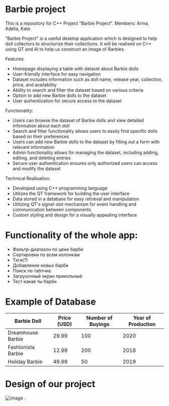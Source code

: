 # Barbie project
This is a repository for C++ Project "Barbie Project". Members: Arina, Adelia, Kate. 

"Barbie Project" is a useful desktop application which is designed to help doll collectors to structurize their collections. It will be realised on C++ using QT and AI to help us construct an image of Barbies.

Features:
- Homepage displaying a table with dataset about Barbie dolls
- User-friendly interface for easy navigation
- Dataset includes information such as doll name, release year, collection, price, and availability
- Ability to search and filter the dataset based on various criteria
- Option to add new Barbie dolls to the dataset
- User authentication for secure access to the dataset

Functionality:
- Users can browse the dataset of Barbie dolls and view detailed information about each doll
- Search and filter functionality allows users to easily find specific dolls based on their preferences
- Users can add new Barbie dolls to the dataset by filling out a form with relevant information
- Admin functionality allows for managing the dataset, including adding, editing, and deleting entries
- Secure user authentication ensures only authorized users can access and modify the dataset

Technical Realisation:
- Developed using C++ programming language
- Utilizes the QT framework for building the user interface
- Data stored in a database for easy retrieval and manipulation
- Utilizing QT's signal-slot mechanism for event handling and communication between components
- Custom styling and design for a visually appealing interface
  
# Functionality of the whole app:
- Фильтр-диапазон по цене барби
- Сортировки по всем колонкам
- Тэги(?)
- Добавление новых барби
- Поиск по таблчке
- Загрузочный экран прикольный 
- Тест какая ты барби

# Example of Database
| Barbie Doll      | Price (USD) | Number of Buyings | Year of Production |
|------------------|-------------|-------------------|--------------------|
| Dreamhouse Barbie | 29.99       | 100               | 2020               |
| Fashionista Barbie| 12.99       | 200               | 2018               |
| Holiday Barbie    | 49.99       | 50                | 2019               |


# Design of our project
![image](https://github.com/adelelyn/C-Project/assets/145099440/2728a948-479a-4473-af63-d7ebe5698b51)
.
